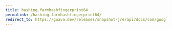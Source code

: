 ```yaml
---
title: hashing.farmhashfingerprint64
permalink: /hashing.farmhashfingerprint64/
redirect_to: https://guava.dev/releases/snapshot-jre/api/docs/com/google/common/hash/Hashing.html#farmHashFingerprint64--
---
```

